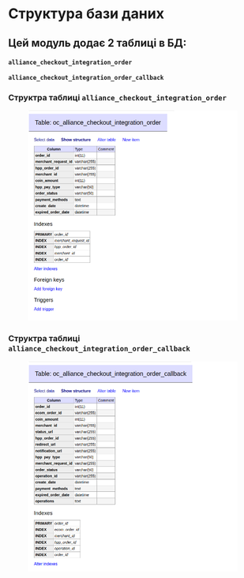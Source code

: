 # Структура бази даних

## Цей модуль додає 2 таблиці в БД:&#x20;

**`alliance_checkout_integration_order`**

&#x20;**`alliance_checkout_integration_order_callback`**

### Структра таблиці **`alliance_checkout_integration_order`**

<figure><img src="../../.gitbook/assets/image.png" alt=""><figcaption></figcaption></figure>

### Структра таблиці **`alliance_checkout_integration_order_callback`**

<figure><img src="../../.gitbook/assets/image (2).png" alt=""><figcaption></figcaption></figure>
